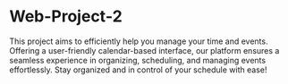 # Web-Project-2
This project aims to efficiently help you manage your time and events. Offering a user-friendly calendar-based interface, our platform ensures a seamless experience in organizing, scheduling, and managing events effortlessly. Stay organized and in control of your schedule with ease!
